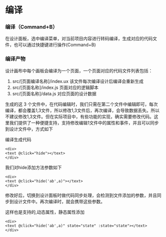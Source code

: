 # 编译

### 编译（Command+B）

在设计面板，选中编译菜单，对当前项目内容进行转码编译，生成对应的代码文件，也可以通过快捷键进行操作\(Command+B\)

### 编译产物

设计画布中每个画板会编译为一个页面，一个页面对应的代码文件列表包括：

1. src/\[页面编译名称\]/index.ux 该文件每次编译设计后编译会重新生成
2. src/\[页面名称\]/index.js 页面对应的逻辑脚本
3. src/\[页面名称\]/data.js 对应页面的设计数据

生成的这 3 个文件中，在代码编辑时，我们只需在第二个文件中编辑即可，每次编译，都会覆盖1,3文件，所以修改1,3文件后，再次编译，会导致数据丢失。所以不建议修改1,3文件。但在实际项目中，有些功能的实现，确实需要修改代码。这里我们提供了一种便捷支持，支持修改编辑1文件中的属性和事件，并且可以同步到设计文件中，方式如下

编译生成代码

```text
<div>
<text @click="hide"></text>
</div>
```

我们对hide添加方法参数如下

```text
<div>
<text @click="hide('ab',a)"></text>
</div>
```

修改好后，切换到设计面板时做代码同步处理，会检测到文件添加的参数，并且同步到设计文件中。再次编译时，就会携带这些参数。

这样也是支持的,动态属性，静态属性添加

```text
<div>
<text @click="hide('ab',a)" state="state" :state="state"></text>
</div>
```

